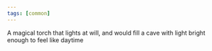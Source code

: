 ```yaml
---
tags: [common]
---
```


A magical torch that lights at will, and would fill a cave with light bright enough to feel like daytime
